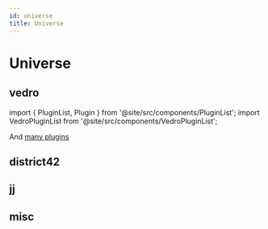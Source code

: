 ```yaml
---
id: universe
title: Universe
---
```

# Universe

## vedro

import { PluginList, Plugin } from '@site/src/components/PluginList';
import VedroPluginList from '@site/src/components/VedroPluginList';

<PluginList>
    <Plugin name="vedro" pypi="vedro" desc="Pragmatic BDD Framework" />
</PluginList>

And [many plugins](/plugins)

## district42

<PluginList>
    <Plugin name="district42" pypi="district42" desc="Data description language for defining data models" />
    <Plugin name="valera" pypi="valera" desc="Validator for district42 schema" />
    <Plugin name="blahblah" pypi="blahblah" desc="Fake data generator for district42 schema" />
    <Plugin name="revolt" pypi="revolt" desc="Value substitutor for district42 schema" />
    <Plugin name="district42-exp-types" pypi="district42-exp-types" desc="district42 experimental types" />
    <Plugin name="d42" pypi="d42" desc="One package for district42 ecosystem" />
    <Plugin name="aiohttp-valera-validator" pypi="aiohttp-valera-validator" desc="Request validation for aiohttp" />
</PluginList>

## jj

<PluginList>
    <Plugin name="jj" pypi="jj" desc="Remote HTTP Mock" />
    <Plugin name="jj-district42" pypi="jj-district42" desc="jj + district42" />
    <Plugin name="vedro-jj" pypi="vedro-jj" desc="jj mock integration" />
</PluginList>

## misc

<PluginList>
    <Plugin name="cabina" pypi="cabina" desc="Configuration with typed env vars" />
    <Plugin name="rtry" pypi="rtry" desc="The easiest way to retry operations" />
    <Plugin name="th" pypi="th" desc="Safely accessing deeply nested values" />
</PluginList>
